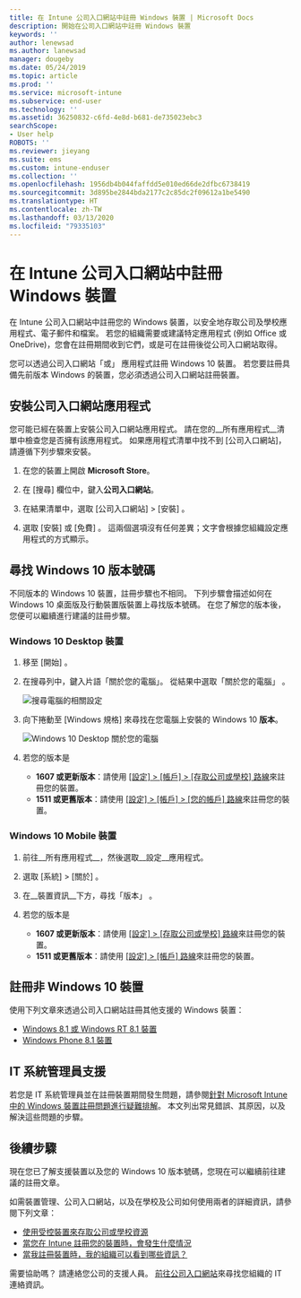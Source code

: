 ```yaml
---
title: 在 Intune 公司入口網站中註冊 Windows 裝置 | Microsoft Docs
description: 開始在公司入口網站中註冊 Windows 裝置
keywords: ''
author: lenewsad
ms.author: lanewsad
manager: dougeby
ms.date: 05/24/2019
ms.topic: article
ms.prod: ''
ms.service: microsoft-intune
ms.subservice: end-user
ms.technology: ''
ms.assetid: 36250832-c6fd-4e8d-b681-de735023ebc3
searchScope:
- User help
ROBOTS: ''
ms.reviewer: jieyang
ms.suite: ems
ms.custom: intune-enduser
ms.collection: ''
ms.openlocfilehash: 1956db4b044faffdd5e010ed66de2dfbc6738419
ms.sourcegitcommit: 3d895be2844bda2177c2c85dc2f09612a1be5490
ms.translationtype: HT
ms.contentlocale: zh-TW
ms.lasthandoff: 03/13/2020
ms.locfileid: "79335103"
---
```

# <a name="windows-device-enrollment-in-intune-company-portal"></a>在 Intune 公司入口網站中註冊 Windows 裝置  

在 Intune 公司入口網站中註冊您的 Windows 裝置，以安全地存取公司及學校應用程式、電子郵件和檔案。 若您的組織需要或建議特定應用程式 (例如 Office 或 OneDrive)，您會在註冊期間收到它們，或是可在註冊後從公司入口網站取得。  

您可以透過公司入口網站「或」  應用程式註冊 Windows 10 裝置。 若您要註冊具備先前版本 Windows 的裝置，您必須透過公司入口網站註冊裝置。  

## <a name="install-company-portal-app"></a>安裝公司入口網站應用程式  
您可能已經在裝置上安裝公司入口網站應用程式。 請在您的__所有應用程式__清單中檢查您是否擁有該應用程式。  如果應用程式清單中找不到 [公司入口網站]，請遵循下列步驟來安裝。  

1. 在您的裝置上開啟 **Microsoft Store**。

2. 在 [搜尋]  欄位中，鍵入**公司入口網站**。

3. 在結果清單中，選取 [公司入口網站]   > [安裝]  。

4. 選取 [安裝]  或 [免費]  。 這兩個選項沒有任何差異；文字會根據您組織設定應用程式的方式顯示。  

## <a name="find-windows-10-version-number"></a>尋找 Windows 10 版本號碼  
不同版本的 Windows 10 裝置，註冊步驟也不相同。 下列步驟會描述如何在 Windows 10 桌面版及行動裝置版裝置上尋找版本號碼。 在您了解您的版本後，您便可以繼續進行建議的註冊步驟。  

### <a name="windows-10-desktop-devices"></a>Windows 10 Desktop 裝置  

1. 移至 [開始]  。

2. 在搜尋列中，鍵入片語「關於您的電腦」。 從結果中選取「關於您的電腦」  。  


   ![搜尋電腦的相關設定](media/searching_for_about_your_pc.png)  

3. 向下捲動至 [Windows 規格]  來尋找在您電腦上安裝的 Windows 10 **版本**。  


   ![Windows 10 Desktop 關於您的電腦](media/settings_about_pc.png)  

4. 若您的版本是  

    * __1607 或更新版本__：請使用 [[設定]   > [帳戶]   > [存取公司或學校]  路線](enroll-windows-10-device.md#enroll-windows-10-version-1607-and-later-device)來註冊您的裝置。   
    * __1511 或更舊版本__：請使用 [[設定]   > [帳戶]   > [您的帳戶]  路線](enroll-windows-10-device.md#enroll-windows-10-version-1511-and-earlier-device)來註冊您的裝置。  

### <a name="windows-10-mobile-devices"></a>Windows 10 Mobile 裝置

1. 前往__所有應用程式__，然後選取__設定__應用程式。
2. 選取 [系統]   > [關於]  。
3. 在__裝置資訊__下方，尋找「版本」  。  
4. 若您的版本是  

    * __1607 或更新版本__：請使用 [[設定]   > [存取公司或學校]  路線](enroll-windows-10-device.md#enroll-windows-10-version-1607-and-later-device)來註冊您的裝置。   
    * __1511 或更舊版本__：請使用 [[設定]   > [帳戶]  路線](enroll-windows-10-device.md#enroll-windows-10-version-1511-and-earlier-device)來註冊您的裝置。  

## <a name="enroll-non-windows-10-devices"></a>註冊非 Windows 10 裝置  
使用下列文章來透過公司入口網站註冊其他支援的 Windows 裝置：   
* [Windows 8.1 或 Windows RT 8.1 裝置](enroll-your-W81-or-rt81-windows.md)  
* [Windows Phone 8.1 裝置](enroll-your-wp81-windows.md)    

## <a name="it-administrator-support"></a>IT 系統管理員支援  
若您是 IT 系統管理員並在註冊裝置期間發生問題，請參閱[針對 Microsoft Intune 中的 Windows 裝置註冊問題進行疑難排解](https://support.microsoft.com/help/4469913)。 本文列出常見錯誤、其原因，以及解決這些問題的步驟。  

## <a name="next-steps"></a>後續步驟  
現在您已了解支援裝置以及您的 Windows 10 版本號碼，您現在可以繼續前往建議的註冊文章。  
 
如需裝置管理、公司入口網站，以及在學校及公司如何使用兩者的詳細資訊，請參閱下列文章：  
* [使用受控裝置來存取公司或學校資源](use-managed-devices-to-get-work-done.md)  
* [當您在 Intune 註冊您的裝置時，會發生什麼情況](what-happens-if-you-install-the-company-portal-app-and-enroll-your-device-in-intune-windows.md)  
* [當我註冊裝置時，我的組織可以看到哪些資訊？](what-info-can-your-company-see-when-you-enroll-your-device-in-intune.md)  

需要協助嗎？ 請連絡您公司的支援人員。 [前往公司入口網站](https://go.microsoft.com/fwlink/?linkid=2010980)來尋找您組織的 IT 連絡資訊。  
